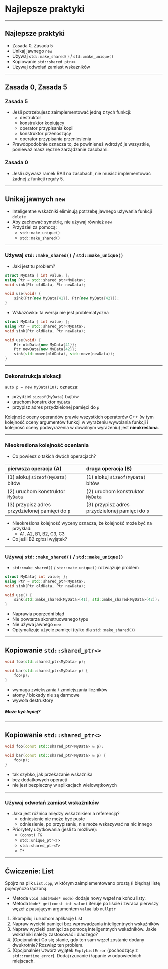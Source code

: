 ﻿<!-- .slide: data-background="#111111" -->

# Najlepsze praktyki

___

## Najlepsze praktyki

* <!-- .element: class="fragment fade-in" --> Zasada 0, Zasada 5
* <!-- .element: class="fragment fade-in" --> Unikaj jawnego <code>new</code>
* <!-- .element: class="fragment fade-in" --> Używaj <code>std::make_shared()</code> / <code>std::make_unique()</code>
* <!-- .element: class="fragment fade-in" --> Kopiowanie <code>std::shared_ptr<></code>
* <!-- .element: class="fragment fade-in" --> Używaj odwołań zamiast wskaźników

___

## Zasada 0, Zasada 5

### Zasada 5 <!-- .element: class="fragment fade-in" -->

* <!-- .element: class="fragment fade-in" --> Jeśli potrzebujesz zaimplementować jedną z tych funkcji:
  * <!-- .element: class="fragment fade-in" --> destruktor
  * <!-- .element: class="fragment fade-in" --> konstruktor kopiujący
  * <!-- .element: class="fragment fade-in" --> operator przypisania kopii
  * <!-- .element: class="fragment fade-in" --> konstruktor przenoszący
  * <!-- .element: class="fragment fade-in" --> operator przypisania przeniesienia
* <!-- .element: class="fragment fade-in" --> Prawdopodobnie oznacza to, że powinieneś wdrożyć je wszystkie, ponieważ masz ręczne zarządzanie zasobami.

### Zasada 0 <!-- .element: class="fragment fade-in" -->

* <!-- .element: class="fragment fade-in" --> Jeśli używasz ramek RAII na zasobach, nie musisz implementować żadnej z funkcji reguły 5.

___

## Unikaj jawnych `new`

* <!-- .element: class="fragment fade-in" --> Inteligentne wskaźniki eliminują potrzebę jawnego używania funkcji <code>delete</code>
* <!-- .element: class="fragment fade-in" --> Aby zachować symetrię, nie używaj również <code>new</code>
* <!-- .element: class="fragment fade-in" --> Przydziel za pomocą:
  * <!-- .element: class="fragment fade-in" --> <code>std::make_unique()</code>
  * <!-- .element: class="fragment fade-in" --> <code>std::make_shared()</code>

___

<!-- .slide: style="font-size: 0.8em" -->

### Używaj `std::make_shared()` / `std::make_unique()`

* <!-- .element: class="fragment fade-in" --> Jaki jest tu problem?

```cpp
struct MyData { int value; };
using Ptr = std::shared_ptr<MyData>;
void sink(Ptr oldData, Ptr newData);

void use(void) {
    sink(Ptr{new MyData{41}}, Ptr{new MyData{42}});
}
```
<!-- .element: class="fragment fade-in" -->

* <!-- .element: class="fragment fade-in" --> Wskazówka: ta wersja nie jest problematyczna

```cpp
struct MyData { int value; };
using Ptr = std::shared_ptr<MyData>;
void sink(Ptr oldData, Ptr newData);

void use(void) {
    Ptr oldData{new MyData{41}};
    Ptr newData{new MyData{42}};
    sink(std::move(oldData), std::move(newData));
}
```
<!-- .element: class="fragment fade-in" -->

___

### Dekonstrukcja alokacji

`auto p = new MyData(10);` oznacza:

* <!-- .element: class="fragment fade-in" --> przydziel <code>sizeof(MyData)</code> bajtów
* <!-- .element: class="fragment fade-in" --> uruchom konstruktor <code>MyData</code>
* <!-- .element: class="fragment fade-in" --> przypisz adres przydzielonej pamięci do <code>p</code>

Kolejność oceny operandów prawie wszystkich operatorów C++ (w tym kolejność
oceny argumentów funkcji w wyrażeniu wywołania funkcji i kolejność oceny
podwyrażenia w dowolnym wyrażeniu) jest **nieokreślona**.

<!-- .element: class="fragment fade-in box" -->

___
<!-- .slide: style="font-size: 0.77em" -->

### Nieokreślona kolejność oceniania

* Co powiesz o takich dwóch operacjach?

| pierwsza operacja (A)                          | druga operacja (B)                              |
| :--------------------------------------------- | :---------------------------------------------- |
| (1) alokuj `sizeof(MyData)` bitów              | (1) alokuj `sizeof(MyData)` bitów               |
| (2) uruchom konstruktor `MyData`               | (2) uruchom konstruktor `MyData`                |
| (3) przypisz adres przydzielonej pamięci do `p`| (3) przypisz adres przydzielonej pamięci do `p` |

* <!-- .element: class="fragment fade-in" --> Nieokreślona kolejność wyceny oznacza, że ​​kolejność może być na przykład:
  * A1, A2, B1, B2, C3, C3
* <!-- .element: class="fragment fade-in" --> Co jeśli B2 zgłosi wyjątek?

___

### Używaj `std::make_shared()` / `std::make_unique()`

* <!-- .element: class="fragment fade-in" --> <code>std::make_shared()</code> / <code>std::make_unique()</code> rozwiązuje problem

```cpp
struct MyData{ int value; };
using Ptr = std::shared_ptr<MyData>;
void sink(Ptr oldData, Ptr newData);

void use() {
    sink(std::make_shared<MyData>(41), std::make_shared<MyData>(42));
}
```
<!-- .element: class="fragment fade-in" -->

* <!-- .element: class="fragment fade-in" --> Naprawia poprzedni błąd
* <!-- .element: class="fragment fade-in" --> Nie powtarza skonstruowanego typu
* <!-- .element: class="fragment fade-in" --> Nie używa jawnego <code>new</code>
* <!-- .element: class="fragment fade-in" --> Optymalizuje użycie pamięci (tylko dla <code>std::make_shared()</code>)

___

## Kopiowanie `std::shared_ptr<>`

```cpp
void foo(std::shared_ptr<MyData> p);

void bar(std::shared_ptr<MyData> p) {
    foo(p);
}
```

* <!-- .element: class="fragment fade-in" --> wymaga zwiększania / zmniejszania liczników
* <!-- .element: class="fragment fade-in" --> atomy / blokady nie są darmowe
* <!-- .element: class="fragment fade-in" --> wywoła destruktory

##### Może być lepiej?
<!-- .element: class="fragment fade-in" -->

___

## Kopiowanie `std::shared_ptr<>`

```cpp
void foo(const std::shared_ptr<MyData> & p);

void bar(const std::shared_ptr<MyData> & p) {
    foo(p);
}
```

* <!-- .element: class="fragment fade-in" --> tak szybko, jak przekazanie wskaźnika
* <!-- .element: class="fragment fade-in" --> bez dodatkowych operacji
* <!-- .element: class="fragment fade-in" --> nie jest bezpieczny w aplikacjach wielowątkowych

___

### Używaj odwołań zamiast wskaźników

* <!-- .element: class="fragment fade-in" --> Jaka jest różnica między wskaźnikiem a referencją?
  * <!-- .element: class="fragment fade-in" --> odniesienie nie może być puste
  * <!-- .element: class="fragment fade-in" --> odniesienie, po przypisaniu, nie może wskazywać na nic innego
* <!-- .element: class="fragment fade-in" --> Priorytety użytkowania (jeśli to możliwe):
  * <!-- .element: class="fragment fade-in" --> <code>(const) T&</code>
  * <!-- .element: class="fragment fade-in" --> <code>std::unique_ptr&ltT&gt</code>
  * <!-- .element: class="fragment fade-in" --> <code>std::shared_ptr&ltT&gt</code>
  * <!-- .element: class="fragment fade-in" --> <code>T*</code>

___

## Ćwiczenie: List

Spójrz na plik `List.cpp`, w którym zaimplementowano prostą (i błędną) listę pojedyńczo łączoną.

* Metoda `void add(Node* node)` dodaje nowy węzeł na końcu listy.
* Metoda `Node* get(const int value)` iteruje po liście i zwraca pierwszy węzeł z pasującym argumentem `value` lub `nullptr`

1. <!-- .element: class="fragment fade-in" --> Skompiluj i uruchom aplikację List
2. <!-- .element: class="fragment fade-in" --> Napraw wycieki pamięci bez wprowadzania inteligentnych wskaźników
3. <!-- .element: class="fragment fade-in" --> Napraw wycieki pamięci za pomocą inteligentnych wskaźników. Jakie wskaźniki należy zastosować i dlaczego?
4. <!-- .element: class="fragment fade-in" --> (Opcjonalnie) Co się stanie, gdy ten sam węzeł zostanie dodany dwukrotnie? Rozwiąż ten problem.
5. <!-- .element: class="fragment fade-in" --> (Opcjonalnie) Utwórz wyjątek <code>EmptyListError</code> (pochodzący z <code>std::runtime_error</code>). Dodaj rzucanie i łapanie w odpowiednich miejscach.
